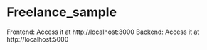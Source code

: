 # Freelance_sample
 
Frontend: Access it at http://localhost:3000
Backend: Access it at http://localhost:5000